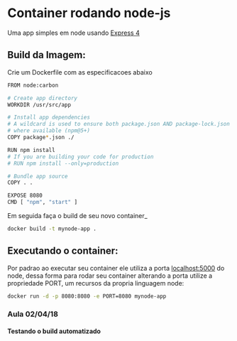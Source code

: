 # Container rodando node-js


Uma app simples em node usando [Express 4](http://expressjs.com/)

## Build da Imagem:

Crie um Dockerfile com as especificacoes abaixo

```sh
FROM node:carbon

# Create app directory
WORKDIR /usr/src/app

# Install app dependencies
# A wildcard is used to ensure both package.json AND package-lock.json are copied
# where available (npm@5+)
COPY package*.json ./

RUN npm install
# If you are building your code for production
# RUN npm install --only=production

# Bundle app source
COPY . .

EXPOSE 8080
CMD [ "npm", "start" ]
```

Em seguida faça o build de seu novo container_

```sh
docker build -t mynode-app .
```



## Executando o container:

Por padrao ao executar seu container ele utiliza a porta [localhost:5000](http://localhost:5000/) do node, dessa forma para rodar seu container alterando a porta utilize a propriedade PORT, um recursos da propria linguagem node:

```sh
docker run -d -p 8080:8080 -e PORT=8080 mynode-app
```

### Aula 02/04/18
#### Testando o build automatizado
